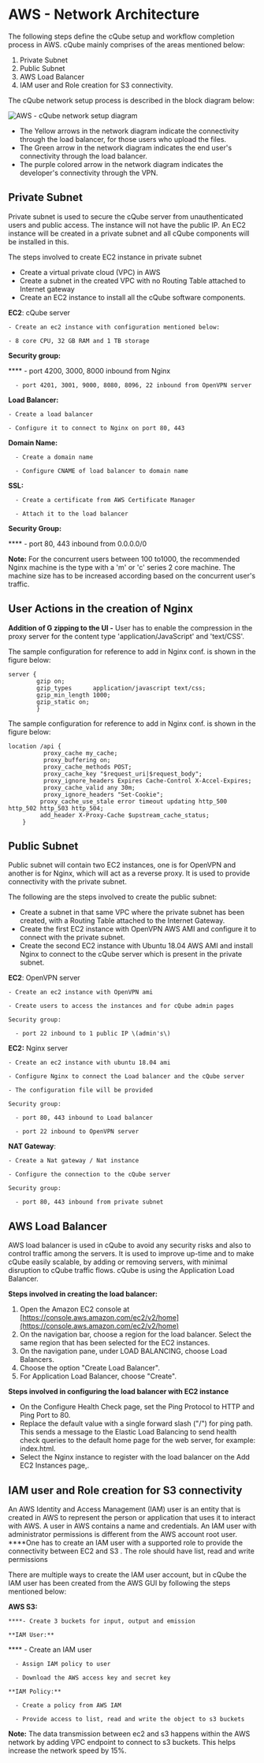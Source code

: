 # AWS - Network Architecture

The following steps define the cQube setup and workflow completion process in AWS. cQube mainly comprises of the areas mentioned below:

1. Private Subnet
2. Public Subnet
3. AWS Load Balancer
4. IAM user and Role creation for S3 connectivity.

The cQube network setup process is described in the block diagram below:

![AWS - cQube network setup diagram](https://github.com/Sunbird-cQube/community/blob/master/.gitbook/assets/cQube%20AWS%20-Network%20%20architecture.png)

* The Yellow arrows in the network diagram indicate the connectivity through the load balancer, for those users who upload the files.
* The Green arrow in the network diagram indicates the end user's connectivity through the load balancer.
* The purple colored arrow in the network diagram indicates the developer's connectivity through the VPN.

## **Private Subnet**

Private subnet is used to secure the cQube server from unauthenticated users and public access. The instance will not have the public IP. An EC2 instance will be created in a private subnet and all cQube components will be installed in this.

The steps involved to create EC2 instance in private subnet

* Create a virtual private cloud \(VPC\) in AWS 
* Create a subnet in the created VPC with no Routing Table attached to Internet gateway
* Create an EC2 instance to install all the cQube software components.

**EC2**: cQube server

    - Create an ec2 instance with configuration mentioned below:

    - 8 core CPU, 32 GB RAM and 1 TB storage

**Security group:**

 ****     - port 4200, 3000, 8000 inbound from Nginx 

      - port 4201, 3001, 9000, 8080, 8096, 22 inbound from OpenVPN server

**Load Balancer:**

    - Create a load balancer 

    - Configure it to connect to Nginx on port 80, 443

**Domain Name:** 

      - Create a domain name

      - Configure CNAME of load balancer to domain name

**SSL:**

      - Create a certificate from AWS Certificate Manager

      - Attach it to the load balancer

**Security Group:**

   ****   - port 80, 443 inbound from 0.0.0.0/0

**Note:** For the concurrent users  between 100 to1000, the recommended Nginx machine is the type with a 'm' or 'c' series 2 core machine. The machine size has to be increased according based on the concurrent user's traffic.

## **User Actions in the creation of Nginx**

**Addition of G zipping to the UI -** User has to enable the compression in the proxy server for the content type 'application/JavaScript' and 'text/CSS'.

The sample configuration for reference to add in Nginx conf. is shown in the figure below: 

```text
server {
        gzip on;
        gzip_types      application/javascript text/css;
        gzip_min_length 1000;
        gzip_static on;
        }
```

The sample configuration for reference to add in Nginx conf. is shown in the figure below:

```text
location /api {
          proxy_cache my_cache;
          proxy_buffering on;
          proxy_cache_methods POST;
          proxy_cache_key "$request_uri|$request_body";
          proxy_ignore_headers Expires Cache-Control X-Accel-Expires;
          proxy_cache_valid any 30m;
          proxy_ignore_headers "Set-Cookie";
         proxy_cache_use_stale error timeout updating http_500 http_502 http_503 http_504;
         add_header X-Proxy-Cache $upstream_cache_status;
    }
```

## **Public Subnet**

Public subnet will contain two EC2 instances, one is for OpenVPN and another is for Nginx, which will act as a reverse proxy. It is used to provide connectivity with the private subnet.

The following are the steps involved to create the public subnet:

* Create a subnet in that same VPC where the private subnet has been created, with a Routing Table attached to the Internet Gateway.
* Create the first EC2 instance with OpenVPN AWS AMI and configure it to connect with the private subnet. 
* Create the second EC2 instance with Ubuntu 18.04 AWS AMI and install Nginx to connect to the cQube server which is present in the private subnet.

**EC2**: OpenVPN server

    - Create an ec2 instance with OpenVPN ami 

    - Create users to access the instances and for cQube admin pages 

    Security group:

      - port 22 inbound to 1 public IP \(admin's\)

**EC2:** Nginx server

    - Create an ec2 instance with ubuntu 18.04 ami

    - Configure Nginx to connect the Load balancer and the cQube server

    - The configuration file will be provided

    Security group:

      - port 80, 443 inbound to Load balancer

      - port 22 inbound to OpenVPN server

**NAT Gateway**:

    - Create a Nat gateway / Nat instance

    - Configure the connection to the cQube server

    Security group:

      - port 80, 443 inbound from private subnet

## **AWS Load Balancer** 

AWS load balancer is used in cQube to avoid any security risks and also to control traffic among the servers. It is used to improve up-time and to make cQube easily scalable, by adding or removing servers, with minimal disruption to cQube traffic flows. cQube is using the Application Load Balancer.

**Steps involved in creating the load balancer:**

1. Open the Amazon EC2 console at [https://console.aws.amazon.com/ec2/v2/home](https://console.aws.amazon.com/ec2/v2/home)
2. On the navigation bar, choose a region for the load balancer. Select the same region that has been selected for the EC2 instances.
3. On the navigation pane, under LOAD BALANCING, choose Load Balancers.
4. Choose the option "Create Load Balancer".
5. For Application Load Balancer, choose "Create".

**Steps involved in configuring the load balancer with EC2 instance**

* On the Configure Health Check page, set the Ping Protocol to HTTP and Ping Port to 80.
* Replace the default value with a single forward slash \("/"\) for ping path. This sends a message to the Elastic Load Balancing to send health check queries to the default home page for the web server, for example: index.html.
* Select the Nginx instance to register with the load balancer on the Add EC2 Instances page,.

## **IAM user and Role creation for S3 connectivity**

An AWS Identity and Access Management \(IAM\) user is an entity that is created in AWS to represent the person or application that uses it to interact with AWS. A user in AWS contains a name and credentials. An IAM user with administrator permissions is different from the AWS account root user. ****One has to create an IAM user with a supported role to provide the connectivity between EC2 and S3 . The role should have list, read and write permissions

There are multiple ways to create the IAM user account, but in cQube the IAM user has been created from the AWS GUI by following the steps mentioned below:

**AWS S3:**

    ****- Create 3 buckets for input, output and emission

    **IAM User:**

   ****   - Create an IAM user

      - Assign IAM policy to user 

      - Download the AWS access key and secret key

    **IAM Policy:**

      - Create a policy from AWS IAM 

      - Provide access to list, read and write the object to s3 buckets

  
**Note:** The data transmission between ec2 and s3 happens within the AWS network by adding VPC endpoint to connect to s3 buckets. This helps increase the network speed by 15%.  


